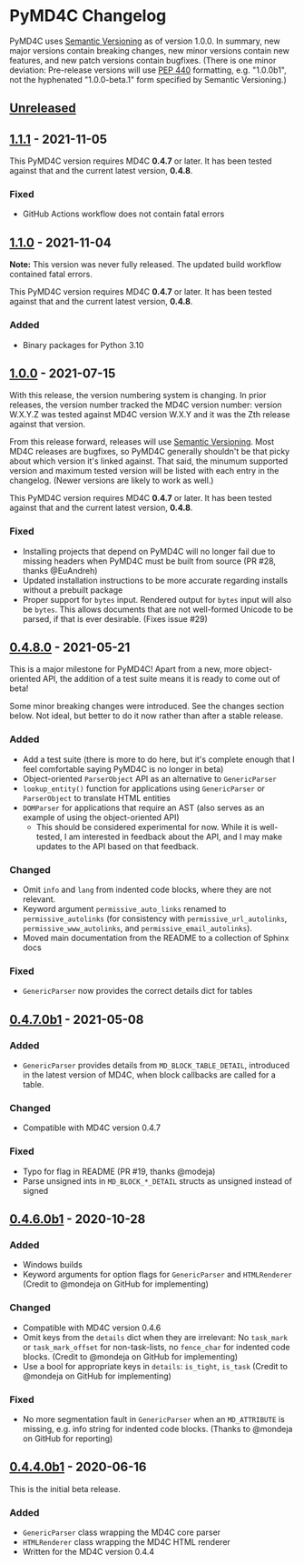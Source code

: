 PyMD4C Changelog
================

PyMD4C uses [Semantic Versioning][semver] as of version 1.0.0. In summary, new
major versions contain breaking changes, new minor versions contain new
features, and new patch versions contain bugfixes. (There is one minor
deviation: Pre-release versions will use [PEP 440][pep440] formatting, e.g.
"1.0.0b1", not the hyphenated "1.0.0-beta.1" form specified by Semantic
Versioning.)

[Unreleased]
------------

[1.1.1] - 2021-11-05
--------------------

This PyMD4C version requires MD4C **0.4.7** or later. It has been tested
against that and the current latest version, **0.4.8**.

### Fixed

- GitHub Actions workflow does not contain fatal errors

[1.1.0] - 2021-11-04
--------------------

**Note:** This version was never fully released. The updated build workflow
contained fatal errors.

This PyMD4C version requires MD4C **0.4.7** or later. It has been tested
against that and the current latest version, **0.4.8**.

### Added

- Binary packages for Python 3.10

[1.0.0] - 2021-07-15
--------------------

With this release, the version numbering system is changing. In prior releases,
the version number tracked the MD4C version number: version W.X.Y.Z was tested
against MD4C version W.X.Y and it was the Zth release against that version.

From this release forward, releases will use [Semantic Versioning][semver].
Most MD4C releases are bugfixes, so PyMD4C generally shouldn't be that picky
about which version it's linked against. That said, the minumum supported
version and maximum tested version will be listed with each entry in the
changelog. (Newer versions are likely to work as well.)

This PyMD4C version requires MD4C **0.4.7** or later. It has been tested
against that and the current latest version, **0.4.8**.

### Fixed

- Installing projects that depend on PyMD4C will no longer fail due to missing
  headers when PyMD4C must be built from source (PR #28, thanks @EuAndreh)
- Updated installation instructions to be more accurate regarding installs
  without a prebuilt package
- Proper support for `bytes` input. Rendered output for `bytes` input will also
  be `bytes`. This allows documents that are not well-formed Unicode to be
  parsed, if that is ever desirable. (Fixes issue #29)

[0.4.8.0] - 2021-05-21
----------------------

This is a major milestone for PyMD4C! Apart from a new, more object-oriented
API, the addition of a test suite means it is ready to come out of beta!

Some minor breaking changes were introduced. See the changes section below.
Not ideal, but better to do it now rather than after a stable release.

### Added

- Add a test suite (there is more to do here, but it's complete enough that I
  feel comfortable saying PyMD4C is no longer in beta)
- Object-oriented `ParserObject` API as an alternative to `GenericParser`
- `lookup_entity()` function for applications using `GenericParser` or
  `ParserObject` to translate HTML entities
- `DOMParser` for applications that require an AST (also serves as an example
  of using the object-oriented API)
  * This should be considered experimental for now. While it is well-tested, I
    am interested in feedback about the API, and I may make updates to the API
    based on that feedback.

### Changed

- Omit `info` and `lang` from indented code blocks, where they are not
  relevant.
- Keyword argument `permissive_auto_links` renamed to `permissive_autolinks`
  (for consistency with `permissive_url_autolinks`, `permissive_www_autolinks`,
  and `permissive_email_autolinks`).
- Moved main documentation from the README to a collection of Sphinx docs

### Fixed

- `GenericParser` now provides the correct details dict for tables

[0.4.7.0b1] - 2021-05-08
------------------------

### Added

- `GenericParser` provides details from `MD_BLOCK_TABLE_DETAIL`, introduced in
  the latest version of MD4C, when block callbacks are called for a table.

### Changed

- Compatible with MD4C version 0.4.7

### Fixed

- Typo for flag in README (PR #19, thanks @modeja)
- Parse unsigned ints in `MD_BLOCK_*_DETAIL` structs as unsigned instead of
  signed

[0.4.6.0b1] - 2020-10-28
------------------------

### Added

- Windows builds
- Keyword arguments for option flags for `GenericParser` and `HTMLRenderer`
  (Credit to @mondeja on GitHub for implementing)

### Changed

- Compatible with MD4C version 0.4.6
- Omit keys from the `details` dict when they are irrelevant: No `task_mark` or
  `task_mark_offset` for non-task-lists, no `fence_char` for indented code
  blocks. (Credit to @mondeja on GitHub for implementing)
- Use a bool for appropriate keys in `details`: `is_tight`, `is_task` (Credit
  to @mondeja on GitHub for implementing)

### Fixed

- No more segmentation fault in `GenericParser` when an `MD_ATTRIBUTE` is
  missing, e.g. info string for indented code blocks. (Thanks to @mondeja on
  GitHub for reporting)

[0.4.4.0b1] - 2020-06-16
------------------------

This is the initial beta release.

### Added

- `GenericParser` class wrapping the MD4C core parser
- `HTMLRenderer` class wrapping the MD4C HTML renderer
- Written for the MD4C version 0.4.4

[semver]: https://semver.org/
[pep440]: https://www.python.org/dev/peps/pep-0440/#version-scheme

[Unreleased]: https://github.com/dominickpastore/pymd4c/compare/v1.1.1..dev
[1.1.1]: https://github.com/dominickpastore/pymd4c/compare/tag/v1.1.0..v1.1.1
[1.1.0]: https://github.com/dominickpastore/pymd4c/compare/tag/v1.0.0..v1.1.0
[1.0.0]: https://github.com/dominickpastore/pymd4c/compare/tag/v0.4.8.0..v1.0.0
[0.4.8.0]: https://github.com/dominickpastore/pymd4c/compare/tag/v0.4.7.0b1..v0.4.8.0
[0.4.7.0b1]: https://github.com/dominickpastore/pymd4c/compare/tag/v0.4.6.0b1..v0.4.7.0b1
[0.4.6.0b1]: https://github.com/dominickpastore/pymd4c/compare/tag/release-0.4.4.0b1..v0.4.6.0b1
[0.4.4.0b1]: https://github.com/dominickpastore/pymd4c/releases/tag/release-0.4.4.0b1
